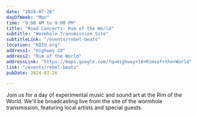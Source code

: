 ```yaml
---
date: "2024-07-26"
dayOfWeek: "Mon"
time: "9:00 AM to 9:00 PM"
title: "Road Concerts: Rim of the World"
subtitle: "Wormhole Transmission Site"
subtitleLink: "/events/rebel-beats"
location: "KDZU.org"
address1: "Highway 18"
address2: "Rim of the World"
addressLink: "https://maps.google.com/?q=Highway+18+Rim+of+the+World"
link: "/events/rebel-beats"
pubDate: 2024-07-26

---
```


Join us for a day of experimental music and sound art at the Rim of the World. We'll be broadcasting live from the site of the wormhole transmission, featuring local artists and special guests.
